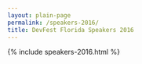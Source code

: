 ```yaml
---
layout: plain-page
permalink: /speakers-2016/
title: DevFest Florida Speakers 2016
---
```


{% include speakers-2016.html %}
